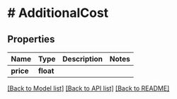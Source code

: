 # # AdditionalCost

## Properties

Name | Type | Description | Notes
------------ | ------------- | ------------- | -------------
**price** | **float** |  | 

[[Back to Model list]](../../README.md#documentation-for-models) [[Back to API list]](../../README.md#documentation-for-api-endpoints) [[Back to README]](../../README.md)


